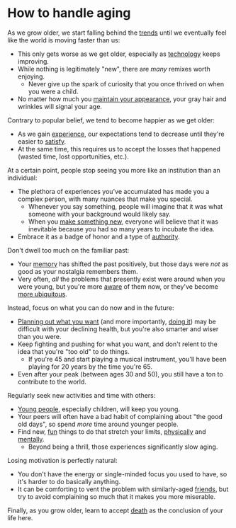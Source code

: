 
# How to handle aging

As we grow older, we start falling behind the [trends](trends.md) until we eventually feel like the world is moving faster than us:

- This only gets worse as we get older, especially as [technology](technology.md) keeps improving.
- While nothing is legitimately "new", there are *many* remixes worth enjoying.
  - Never give up the spark of curiosity that you once thrived on when you were a child.
- No matter how much you [maintain your appearance](people-2_image.md), your gray hair and wrinkles will signal your age.

Contrary to popular belief, we tend to become happier as we get older:

- As we gain [experience](understanding.md), our expectations tend to decrease until they're easier to [satisfy](mind-feelings-happiness.md).
- At the same time, this requires us to accept the losses that happened (wasted time, lost opportunities, etc.).

At a certain point, people stop seeing you more like an institution than an individual:

- The plethora of experiences you've accumulated has made you a complex person, with many nuances that make you special.
  - Whenever you say something, people will imagine that it was what someone with your background would likely say.
  - When you [make something new](mind-creativity.md), everyone will believe that it was inevitable because you had so many years to incubate the idea.
- Embrace it as a badge of honor and a type of [authority](power-types.md).

Don't dwell too much on the familiar past:

- Your [memory](mind-memory.md) has shifted the past positively, but those days were *not* as good as your nostalgia remembers them.
- Very often, *all* the problems that presently exist were around when you were young, but you're more [aware](awareness.md) of them now, or they've become [more ubiquitous](trends.md).

Instead, focus on what you can do now and in the future:

- [Planning out what you want](success-3_goals.md) (and more importantly, [doing it](success-5_persevering.md)) may be difficult with your declining health, but you're also smarter and wiser than you were.
- Keep fighting and pushing for what you want, and don't relent to the idea that you're "too old" to do things.
  - If you're 45 and start playing a musical instrument, you'll have been playing for 20 years by the time you're 65.
- Even after your peak (between ages 30 and 50), you still have a ton to contribute to the world.

Regularly seek new activities and time with others:

- [Young people](maturity.md), especially children, will keep you young.
- Your peers will often have a bad habit of complaining about "the good old days", so spend *more* time around younger people.
- Find new, [fun](fun.md) things to do that stretch your limits, [physically](body-3_exercise.md) and [mentally](mind-memory.md).
  - Beyond being a thrill, those experiences significantly slow aging.

Losing motivation is perfectly natural:

- You don't have the energy or single-minded focus you used to have, so it's harder to do basically anything.
- It can be comforting to vent the problem with similarly-aged [friends](people-4_friends.md), but try to avoid complaining so much that it makes you more miserable.

Finally, as you grow older, learn to accept [death](hardship-death.md) as the conclusion of your life here.
